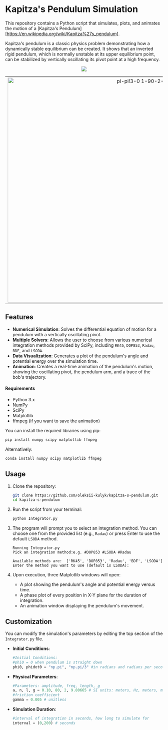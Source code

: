 # Kapitza's Pendulum Simulation
This repository contains a Python script that simulates, plots, and animates the motion of a [Kapitza's Pendulum][https://en.wikipedia.org/wiki/Kapitza%27s_pendulum].

Kapitza's pendulum is a classic physics problem demonstrating how a dynamically stable equilibrium can be created. It shows that an inverted rigid pendulum, which is normally unstable at its upper equilibrium point, can be stabilized by vertically oscillating its pivot point at a high frequency.

<p align="center">
 <img src="https://github.com/user-attachments/assets/f2d3410b-65b7-4246-9b0e-329bfdf7f9b3" />
</p>

 |  |  |
:-------------------------:|:-------------------------:
<img width="960" height="720" alt="pi-pi!3-0 1-90-2-0 005-g_LSODA" src="https://github.com/user-attachments/assets/0432c2ea-f141-4c23-8ecd-d413c6644bce" />  |  <img width="960" height="720" alt="Phase-pi-pi!3-0 1-90-2-0 005-g_LSODA" src="https://github.com/user-attachments/assets/ed91f9bc-81fd-4137-b202-313997e22c6d" />

## Features
*   **Numerical Simulation**: Solves the differential equation of motion for a pendulum with a vertically oscillating pivot.
*   **Multiple Solvers**: Allows the user to choose from various numerical integration methods provided by SciPy, including `RK45`, `DOP853`, `Radau`, `BDF`, and `LSODA`.
*   **Data Visualization**: Generates a plot of the pendulum's angle and potential energy over the simulation time.
*   **Animation**: Creates a real-time animation of the pendulum's motion, showing the oscillating pivot, the pendulum arm, and a trace of the bob's trajectory.
#### Requirements
*   Python 3.x
*   NumPy
*   SciPy
*   Matplotlib
*   ffmpeg (if you want to save the animation)

You can install the required libraries using pip:
```bash
pip install numpy scipy matplotlib ffmpeg
```
Alternatively:
```bash
conda install numpy scipy matplotlib ffmpeg
```

## Usage
1.  Clone the repository:
    ```bash
    git clone https://github.com/oleksii-kulyk/kapitza-s-pendulum.git
    cd kapitza-s-pendulum
    ```

2.  Run the script from your terminal:
    ```bash
    python Integrator.py
    ```

3.  The program will prompt you to select an integration method. You can choose one from the provided list (e.g., `Radau`) or press Enter to use the default `LSODA` method.

    ```
    Running Integrator.py
    Pick an integration method:e.g. #DOP853 #LSODA #Radau

    Available methods are:  ['RK45', 'DOP853', 'Radau', 'BDF', 'LSODA']
    Enter the method you want to use (default is LSODA):
    ```

4.  Upon execution, three Matplotlib windows will open:
    *   A plot showing the pendulum's angle and potential energy versus time.
    *   A phase plot of every position in X-Y plane for the duration of integration.
    *   An animation window displaying the pendulum's movement.
## Customization
You can modify the simulation's parameters by editing the top section of the `Integrator.py` file.

*   **Initial Conditions**:
    ```python
    #Initial Conditions:
    #phi0 = 0 when pendulum is straight down
    phi0, phidot0 = "np.pi", "np.pi/3" #in radians and radians per second
    ```

*   **Physical Parameters**:
    ```python
    #Parameters: amplitude, freq, length, g
    a, n, l, g = 0.10, 80, 2, 9.80665 # SI units: meters, Hz, meters, m/s^2
    #friction coefficient
    gamma = 0.005 # unitless
    ```

*   **Simulation Duration**:
    ```python
    #interval of integration in seconds, how long to simulate for
    interval = (0,200) # seconds
